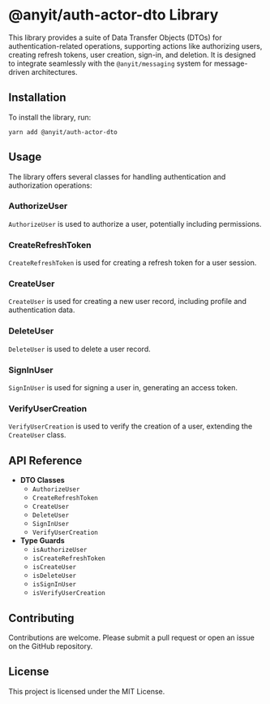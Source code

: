 # @anyit/auth-actor-dto Library

This library provides a suite of Data Transfer Objects (DTOs) for authentication-related operations, supporting actions
like authorizing users, creating refresh tokens, user creation, sign-in, and deletion. It is designed to integrate 
seamlessly with the `@anyit/messaging` system for message-driven architectures.

## Installation

To install the library, run:

```shell
yarn add @anyit/auth-actor-dto
```

## Usage

The library offers several classes for handling authentication and authorization operations:

### AuthorizeUser

`AuthorizeUser` is used to authorize a user, potentially including permissions.

### CreateRefreshToken

`CreateRefreshToken` is used for creating a refresh token for a user session.

### CreateUser

`CreateUser` is used for creating a new user record, including profile and authentication data.

### DeleteUser

`DeleteUser` is used to delete a user record.

### SignInUser

`SignInUser` is used for signing a user in, generating an access token.

### VerifyUserCreation

`VerifyUserCreation` is used to verify the creation of a user, extending the `CreateUser` class.

## API Reference

- **DTO Classes**
    - `AuthorizeUser`
    - `CreateRefreshToken`
    - `CreateUser`
    - `DeleteUser`
    - `SignInUser`
    - `VerifyUserCreation`
- **Type Guards**
    - `isAuthorizeUser`
    - `isCreateRefreshToken`
    - `isCreateUser`
    - `isDeleteUser`
    - `isSignInUser`
    - `isVerifyUserCreation`

## Contributing

Contributions are welcome. Please submit a pull request or open an issue on the GitHub repository.

## License

This project is licensed under the MIT License.
